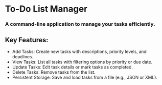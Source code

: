 # To-Do List Manager
### A command-line application to manage your tasks efficiently.

## Key Features:

- Add Tasks: Create new tasks with descriptions, priority levels, and deadlines.
- View Tasks: List all tasks with filtering options by priority or due date.
- Update Tasks: Edit task details or mark tasks as completed.
- Delete Tasks: Remove tasks from the list.
- Persistent Storage: Save and load tasks from a file (e.g., JSON or XML).